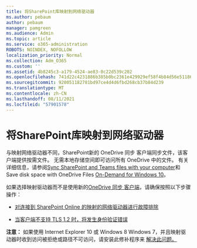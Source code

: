 ```yaml
---
title: 将SharePoint库映射到网络驱动器
ms.author: pebaum
author: pebaum
manager: pamgreen
ms.audience: Admin
ms.topic: article
ms.service: o365-administration
ROBOTS: NOINDEX, NOFOLLOW
localization_priority: Normal
ms.collection: Adm_O365
ms.custom: ''
ms.assetid: 4b8245c3-a179-4524-ae83-0c22d539c202
ms.openlocfilehash: 741d22c4231886b385b0bc2361e429929ef58f4b84d56e51186f129fc5d07921
ms.sourcegitcommit: 920051182781bd97ce4d4d6fbd268cb37b84d239
ms.translationtype: MT
ms.contentlocale: zh-CN
ms.lasthandoff: 08/11/2021
ms.locfileid: "57901578"
---
```

# <a name="map-a-sharepoint-library-to-a-network-drive"></a>将SharePoint库映射到网络驱动器

与映射网络驱动器不同，SharePoint新的 OneDrive 同步 客户端同步文件，该客户端提供按需文件。 无需本地存储空间即可访问所有 OneDrive 中的文件。 有关详细信息，请参阅[Sync SharePoint and Teams files with your computer](https://support.microsoft.com/office/sync-sharepoint-and-teams-files-with-your-computer-6de9ede8-5b6e-4503-80b2-6190f3354a88)和 Save disk space with OneDrive Files [On-Demand for Windows 10](https://support.microsoft.com/office/save-disk-space-with-onedrive-files-on-demand-for-windows-10-0e6860d3-d9f3-4971-b321-7092438fb38e)。

如果选择映射驱动器而不是使用新的[OneDrive 同步 客户端](https://support.microsoft.com/office/sync-sharepoint-and-teams-files-with-your-computer-6de9ede8-5b6e-4503-80b2-6190f3354a88)，请确保按照以下步骤操作：

- [对连接到 SharePoint Online 的映射的网络驱动器进行故障排除](https://docs.microsoft.com/sharepoint/support/administration/troubleshoot-mapped-network-drives)

- [当客户端不支持 TLS 1.2 时，将发生身份验证错误](https://docs.microsoft.com/sharepoint/troubleshoot/administration/authentication-errors-tls12-support#network-drive-mapped-to-a-sharepoint-library)  

**注意：** 如果使用 Internet Explorer 10 或 Windows 8 Windows 7，并且映射驱动器时收到访问被拒绝或路径不可访问，请安装此修补程序来 [解决此问题。](https://support.microsoft.com/topic/error-when-you-open-a-sharepoint-document-library-in-windows-explorer-or-map-a-network-drive-to-the-library-after-you-install-internet-explorer-10-96e640ba-059f-9b09-bb91-2a0319ee8b1d)